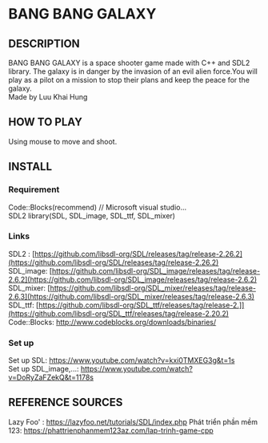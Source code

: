 # **BANG BANG GALAXY**
## DESCRIPTION
BANG BANG GALAXY is a space shooter game made with C++ and SDL2 library. The galaxy is in danger by the invasion of an evil alien force.You will play as a pilot on a mission to stop their plans and keep the peace for the galaxy.  
Made by Luu Khai Hung
## HOW TO PLAY
Using mouse to move and shoot.
## INSTALL
### Requirement
Code::Blocks(recommend) // Microsoft visual studio...  
SDL2 library(SDL, SDL_image, SDL_ttf, SDL_mixer)  
### Links
SDL2 : [https://github.com/libsdl-org/SDL/releases/tag/release-2.26.2](https://github.com/libsdl-org/SDL/releases/tag/release-2.26.2)  
SDL_image: [https://github.com/libsdl-org/SDL_image/releases/tag/release-2.6.2](https://github.com/libsdl-org/SDL_image/releases/tag/release-2.6.2)  
SDL_mixer: [https://github.com/libsdl-org/SDL_mixer/releases/tag/release-2.6.3](https://github.com/libsdl-org/SDL_mixer/releases/tag/release-2.6.3)  
SDL_ttf: [https://github.com/libsdl-org/SDL_ttf/releases/tag/release-2.]](https://github.com/libsdl-org/SDL_ttf/releases/tag/release-2.20.2)  
Code::Blocks: http://www.codeblocks.org/downloads/binaries/  
### Set up
Set up SDL: https://www.youtube.com/watch?v=kxi0TMXEG3g&t=1s    
Set up SDL_image,...: https://www.youtube.com/watch?v=DoRyZaFZekQ&t=1178s  
## REFERENCE SOURCES
Lazy Foo' : https://lazyfoo.net/tutorials/SDL/index.php
Phát triển phần mềm 123: https://phattrienphanmem123az.com/lap-trinh-game-cpp
